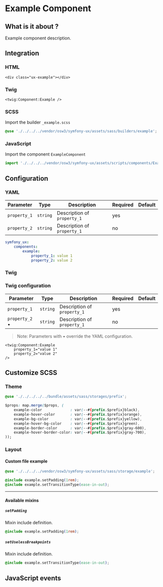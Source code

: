 # Example Component



## What is it about ?

Example component description.



## Integration

<!-- tabs:start -->
### **HTML**

```twig
<div class="ux-example"></div>
``` 

### **Twig**

```twig
<twig:Component:Example />
``` 

### **SCSS**

Import the builder `_example.scss`

```css 
@use './../../../vendor/osw3/symfony-ux/assets/sass/builders/example';
```

### **JavaScript**

Import the component `ExampleComponent`

```js
import './../../../vendor/osw3/symfony-ux/assets/scripts/components/ExampleComponent';
```
<!-- tabs:end -->



## Configuration

<!-- tabs:start -->
### **YAML**

| Parameter | Type | Description | Required | Default |
|-|-|-|-|-|
| `property_1` | `string` | Description of `property_1`  | yes |  |
| `property_2` | `string` | Description of `property_1`  | no |  |

```yaml
symfony_ux:
    components:
        example:
            property_1: value 1
            property_2: value 2
```

### **Twig**

### Twig configuration

| Parameter | Type | Description | Required | Default |
|-|-|-|-|-|
| `property_1` | `string` | Description of `property_1`  | yes |  |
| `property_2` • | `string` | Description of `property_1`  | no |  |

> Note: Parameters with • override the YAML configuration.

```twig 
<twig:Component:Example 
    property_1="value 1" 
    property_2="value 2"
/>
```
<!-- tabs:end -->



## Customize SCSS

<!-- tabs:start -->

### **Theme**

```css 
@use './../../../../bundle/assets/sass/storages/prefix';

$props: map.merge($props, (
    example-color             : var(--#{prefix.$prefix}black),
    example-hover-color       : var(--#{prefix.$prefix}orange),
    example-bg-color          : var(--#{prefix.$prefix}yellow),
    example-hover-bg-color    : var(--#{prefix.$prefix}green),
    example-border-color      : var(--#{prefix.$prefix}gray-600),
    example-hover-border-color: var(--#{prefix.$prefix}gray-700),
));
```

### **Layout**

#### Custom file example

```css 
@use './../../../vendor/osw3/symfony-ux/assets/sass/storage/example';

@include example.setPadding(1rem);
@include example.setTransitionType(ease-in-out);
```

<hr>

#### Available mixins

##### `setPadding`

Mixin include definition.

```css 
@include example.setPadding(1rem);
```

##### `setUselessBreakpoints`

Mixin include definition.

```css 
@include example.setTransitionType(ease-in-out);
```
<!-- tabs:end -->



## JavaScript events
